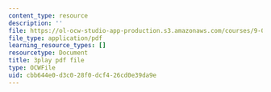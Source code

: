 ```yaml
---
content_type: resource
description: ''
file: https://ol-ocw-studio-app-production.s3.amazonaws.com/courses/9-00sc-introduction-to-psychology-fall-2011/cbb644e0d3c028f0dcf426cd0e39da9e_bihrpOS0qtY.pdf
file_type: application/pdf
learning_resource_types: []
resourcetype: Document
title: 3play pdf file
type: OCWFile
uid: cbb644e0-d3c0-28f0-dcf4-26cd0e39da9e
---
```


